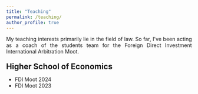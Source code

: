 ```yaml
---
title: "Teaching"
permalink: /teaching/
author_profile: true
---
```


<p align="justify">  
My teaching interests primarily lie in the field of law. So far, I've been acting as a coach of the students team for the Foreign Direct Investment International Arbitration Moot.
</p>

<h2 style="margin-top: 20px; margin-bottom: 10px;">Higher School of Economics</h2>

- FDI Moot 2024
- FDI Moot 2023
